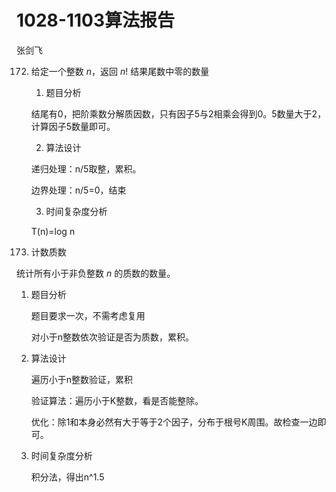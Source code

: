 # 1028-1103算法报告

张剑飞

172. 给定一个整数 *n*，返回 *n*! 结果尾数中零的数量 

     1. 题目分析

     结尾有0，把阶乘数分解质因数，只有因子5与2相乘会得到0。5数量大于2，计算因子5数量即可。

     2. 算法设计

     递归处理：n/5取整，累积。

     边界处理：n/5=0，结束

     3. 时间复杂度分析

     T(n)=log n



204. 计数质数

 统计所有小于非负整数 *n* 的质数的数量。 

1. 题目分析

   题目要求一次，不需考虑复用

   对小于n整数依次验证是否为质数，累积。

2. 算法设计

   遍历小于n整数验证，累积

   验证算法：遍历小于K整数，看是否能整除。

   优化：除1和本身必然有大于等于2个因子，分布于根号K周围。故检查一边即可。

3. 时间复杂度分析

   积分法，得出n^1.5